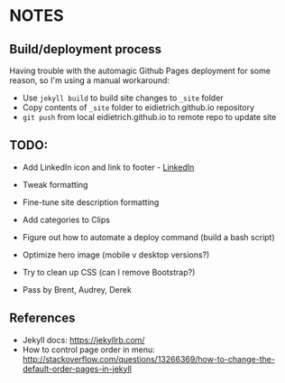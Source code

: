 # NOTES

## Build/deployment process

Having trouble with the automagic Github Pages deployment for some reason, so I'm using a manual workaround:
- Use `jekyll build` to build site changes to `_site` folder
- Copy contents of `_site` folder to eidietrich.github.io repository
- `git push` from local eidietrich.github.io to remote repo to update site


## TODO:
- Add LinkedIn icon and link to footer - [LinkedIn](https://www.linkedin.com/in/eidietrich)
- Tweak formatting 
- Fine-tune site description formatting
- Add categories to Clips
- Figure out how to automate a deploy command (build a bash script)
- Optimize hero image (mobile v desktop versions?)
- Try to clean up CSS (can I remove Bootstrap?)

- Pass by Brent, Audrey, Derek

## References
- Jekyll docs: https://jekyllrb.com/
- How to control page order in menu: http://stackoverflow.com/questions/13266369/how-to-change-the-default-order-pages-in-jekyll

